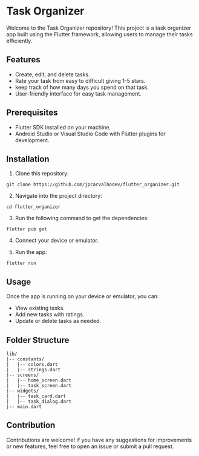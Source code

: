 # Task Organizer

Welcome to the Task Organizer repository! This project is a task organizer app built using the Flutter framework, allowing users to manage their tasks efficiently.

## Features

- Create, edit, and delete tasks.
- Rate your task from easy to difficult giving 1-5 stars.
- keep track of how many days you spend on that task.
- User-friendly interface for easy task management.

## Prerequisites

- Flutter SDK installed on your machine.
- Android Studio or Visual Studio Code with Flutter plugins for development.

## Installation

1. Clone this repository:

```
git clone https://github.com/jpcarvalhodev/flutter_organizer.git
```

2. Navigate into the project directory:

```
cd flutter_organizer
```

3. Run the following command to get the dependencies:

```
flutter pub get
```

4. Connect your device or emulator.

5. Run the app:

```
flutter run
```

## Usage

Once the app is running on your device or emulator, you can:

- View existing tasks.
- Add new tasks with ratings.
- Update or delete tasks as needed.

## Folder Structure

```
lib/
|-- constants/
|   |-- colors.dart
|   |-- strings.dart
|-- screens/
|   |-- home_screen.dart
|   |-- task_screen.dart
|-- widgets/
|   |-- task_card.dart
|   |-- task_dialog.dart
|-- main.dart

```

## Contribution

Contributions are welcome! If you have any suggestions for improvements or new features, feel free to open an issue or submit a pull request.

